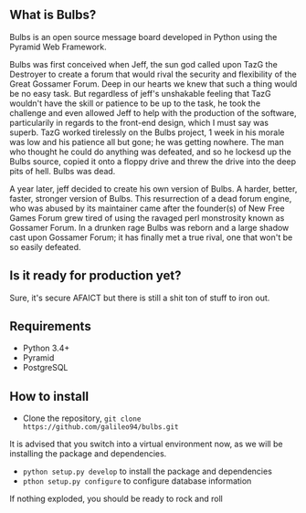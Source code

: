 ## What is Bulbs?
Bulbs is an open source message board developed in Python using the Pyramid Web Framework. 

Bulbs was first conceived when Jeff, the sun god called upon TazG the Destroyer to create a forum that would rival the security and flexibility of the Great Gossamer Forum. Deep in our hearts we knew that such a thing would be no easy task. But regardless of jeff's unshakable feeling that TazG wouldn't have the skill or patience to be up to the task, he took the challenge and even allowed Jeff to help with the production of the software, particularily in regards to the front-end design, which I must say was superb. TazG worked tirelessly on the Bulbs project, 1 week in his morale was low and his patience all but gone; he was getting nowhere. The man who thought he could do anything was defeated, and so he lockesd up the Bulbs source, copied it onto a floppy drive and threw the drive into the deep pits of hell. Bulbs was dead.

A year later, jeff decided to create his own version of Bulbs. A harder, better, faster, stronger version of Bulbs. This resurrection of a dead forum engine, who was abused by its maintainer came after the founder(s) of New Free Games Forum grew tired of using the ravaged perl monstrosity known as Gossamer Forum. In a drunken rage Bulbs was reborn and a large shadow cast upon Gossamer Forum; it has finally met a true rival, one that won't be so easily defeated. 

## Is it ready for production yet?
Sure, it's secure AFAICT but there is still a shit ton of stuff to iron out.

## Requirements
* Python 3.4+
* Pyramid
* PostgreSQL

## How to install
* Clone the repository, `git clone https://github.com/galileo94/bulbs.git`

It is advised that you switch into a virtual environment now, as we will be installing the package and dependencies.

* `python setup.py develop` to install the package and dependencies
* `pthon setup.py configure` to configure database information

If nothing exploded, you should be ready to rock and roll

